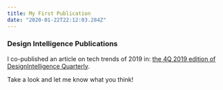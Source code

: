 ```yaml
---
title: My First Publication
date: "2020-01-22T22:12:03.284Z"
---
```


### Design Intelligence Publications

I co-published an article on tech trends of 2019 in:
[the 4Q 2019 edition of DesignIntelligence Quarterly](https://www.di-publications.com/di-quarterly/q4-2019/). <br>

Take a look and let me know what you think!
